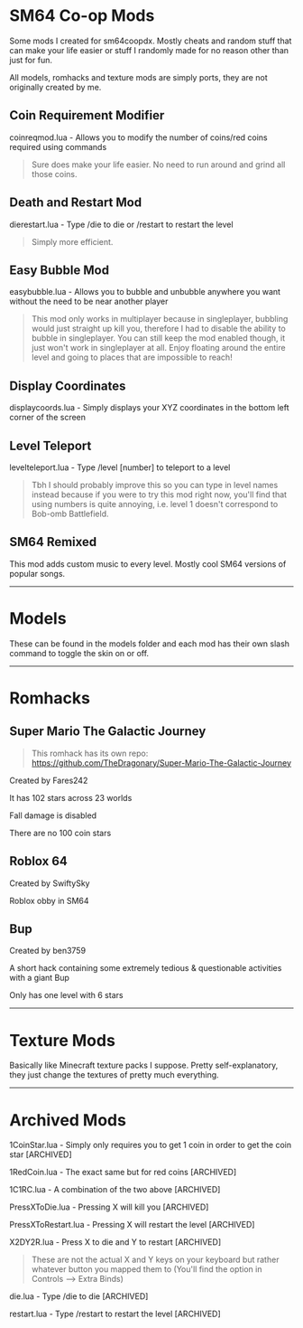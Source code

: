 # SM64 Co-op Mods
Some mods I created for sm64coopdx. Mostly cheats and random stuff that can make your life easier or stuff I randomly made for no reason other than just for fun.

All models, romhacks and texture mods are simply ports, they are not originally created by me.

## Coin Requirement Modifier
coinreqmod.lua - Allows you to modify the number of coins/red coins required using commands
>Sure does make your life easier. No need to run around and grind all those coins.

## Death and Restart Mod
dierestart.lua - Type /die to die or /restart to restart the level
>Simply more efficient.

## Easy Bubble Mod
easybubble.lua - Allows you to bubble and unbubble anywhere you want without the need to be near another player
>This mod only works in multiplayer because in singleplayer, bubbling would just straight up kill you, therefore I had to disable the ability to bubble in singleplayer. You can still keep the mod enabled though, it just won't work in singleplayer at all. Enjoy floating around the entire level and going to places that are impossible to reach!

## Display Coordinates
displaycoords.lua - Simply displays your XYZ coordinates in the bottom left corner of the screen

## Level Teleport
levelteleport.lua - Type /level [number] to teleport to a level
>Tbh I should probably improve this so you can type in level names instead because if you were to try this mod right now, you'll find that using numbers is quite annoying, i.e. level 1 doesn't correspond to Bob-omb Battlefield.

## SM64 Remixed
This mod adds custom music to every level. Mostly cool SM64 versions of popular songs.

<hr>

# Models
These can be found in the models folder and each mod has their own slash command to toggle the skin on or off.

<hr>

# Romhacks
## Super Mario The Galactic Journey
>This romhack has its own repo:
>https://github.com/TheDragonary/Super-Mario-The-Galactic-Journey

Created by Fares242

It has 102 stars across 23 worlds

Fall damage is disabled

There are no 100 coin stars

## Roblox 64
Created by SwiftySky

Roblox obby in SM64

## Bup
Created by ben3759

A short hack containing some extremely tedious & questionable activities with a giant Bup

Only has one level with 6 stars

<hr>

# Texture Mods
Basically like Minecraft texture packs I suppose. Pretty self-explanatory, they just change the textures of pretty much everything.

<hr>

# Archived Mods
1CoinStar.lua - Simply only requires you to get 1 coin in order to get the coin star [ARCHIVED]

1RedCoin.lua - The exact same but for red coins [ARCHIVED]

1C1RC.lua - A combination of the two above [ARCHIVED]

PressXToDie.lua - Pressing X will kill you [ARCHIVED]

PressXToRestart.lua - Pressing X will restart the level [ARCHIVED]

X2DY2R.lua - Press X to die and Y to restart [ARCHIVED]
>These are not the actual X and Y keys on your keyboard but rather whatever button you mapped them to (You'll find the option in Controls --> Extra Binds)

die.lua - Type /die to die [ARCHIVED]

restart.lua - Type /restart to restart the level [ARCHIVED]
